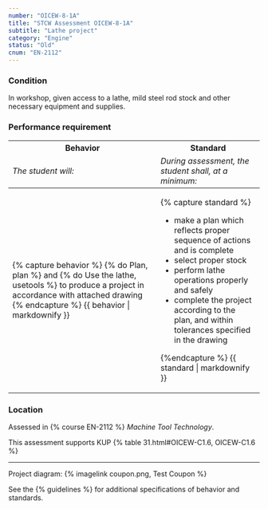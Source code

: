 ```yaml
---
number: "OICEW-8-1A"
title: "STCW Assessment OICEW-8-1A"
subtitle: "Lathe project"
category: "Engine"
status: "Old"
cnum: "EN-2112"
---
```

### Condition

In workshop, given access to a lathe, mild steel rod stock and other necessary equipment and supplies.

### Performance requirement 

<table width='100%' class='Guidelines'>
 <thead>
 <tr>
     <th class='thirty'>Behavior</th>
     <th class='seventy'>Standard</th>
 </tr>
 <tr>
     <td><em>The student will:</em></td>
     <td><em>During assessment, the student shall, at a minimum:</em></td>
 </tr>
 </thead>
 <tbody>
 

<tr><td>

{% capture behavior %}
{% do Plan, plan %} and {% do Use the lathe, usetools %} to produce a project in accordance with attached drawing
{% endcapture %}
{{ behavior | markdownify }}

</td><td>

{% capture standard %}
* make a plan which reflects proper sequence of actions and is complete
* select proper stock
* perform lathe operations properly and safely
* complete the project according to the plan, and within tolerances specified in the drawing

{%endcapture %}
{{ standard | markdownify }}

</td></tr>



 </tbody>
 </table>

### Location

Assessed in  {% course  EN-2112 %}  *Machine Tool Technology*.

This assessment supports KUP {% table 31.html#OICEW-C1.6, OICEW-C1.6 %}

***



Project diagram: {%  imagelink coupon.png, Test Coupon %}

See the {% guidelines %} for additional specifications of behavior and standards.